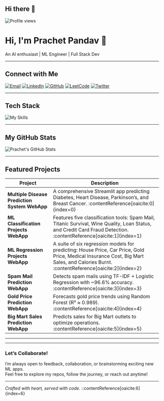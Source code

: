 ## Hi there 👋

<!--
**prachet283/prachet283** is a ✨ _special_ ✨ repository because its `README.md` (this file) appears on your GitHub profile.

Here are some ideas to get you started:

- 🔭 I’m currently working on ...
- 🌱 I’m currently learning ...
- 👯 I’m looking to collaborate on ...
- 🤔 I’m looking for help with ...
- 💬 Ask me about ...
- 📫 How to reach me: ...
- 😄 Pronouns: ...
- ⚡ Fun fact: ...
-->

![Profile views](https://komarev.com/ghpvc/?username=prachet283&label=Profile%20views&color=0e75b6&style=flat)


<h1>Hi, <b>I'm Prachet Pandav</b> 👋</h1>
<p> An AI enthusiast | ML Engineer | Full Stack Dev</p>

---

## Connect with Me

[![Email](https://img.shields.io/badge/Email-%23D14836.svg?style=for-the-badge&logo=gmail&logoColor=white)](mailto:prachetpandav283@gmail.com)
[![LinkedIn](https://img.shields.io/badge/LinkedIn-%230077B5.svg?style=for-the-badge&logo=linkedin&logoColor=white)](https://www.linkedin.com/in/prachet-pandav-49b781225/)
[![GitHub](https://img.shields.io/badge/GitHub-%23181717.svg?style=for-the-badge&logo=github&logoColor=white)](http://github.com/prachet283)
[![LeetCode](https://img.shields.io/badge/LeetCode-%23FFA116.svg?style=for-the-badge&logo=leetcode&logoColor=black)](https://leetcode.com/prachetpandav283/)
[![Twitter](https://img.shields.io/badge/Twitter-%231DA1F2.svg?style=for-the-badge&logo=twitter&logoColor=white)](https://x.com/pandav_prachet)

---

##  Tech Stack

![My Skills](https://skillicons.dev/icons?i=python,streamlit,ml,scikit-learn,pandas,numpy,matplotlib,seaborn,github&theme=light)

---

##  My GitHub Stats

![Prachet's GitHub Stats](https://github-readme-stats.vercel.app/api?username=prachet283&show_icons=true&theme=radical)

---

##  Featured Projects

| Project | Description |
|--------|-------------|
| **Multiple Disease Prediction System WebApp** | A comprehensive Streamlit app predicting Diabetes, Heart Disease, Parkinson’s, and Breast Cancer. :contentReference[oaicite:0]{index=0} |
| **ML Classification Projects WebApp** | Features five classification tools: Spam Mail, Titanic Survival, Wine Quality, Loan Status, and Credit Card Fraud Detection. :contentReference[oaicite:1]{index=1} |
| **ML Regression Projects WebApp** | A suite of six regression models for predicting: House Price, Car Price, Gold Price, Medical Insurance Cost, Big Mart Sales, and Calories Burnt. :contentReference[oaicite:2]{index=2} |
| **Spam Mail Prediction WebApp** | Detects spam mails using TF-IDF + Logistic Regression with ~96.6% accuracy. :contentReference[oaicite:3]{index=3} |
| **Gold Price Prediction WebApp** | Forecasts gold price trends using Random Forest (R² ≈ 0.989). :contentReference[oaicite:4]{index=4} |
| **Big Mart Sales Prediction WebApp** | Predicts sales for Big Mart outlets to optimize operations. :contentReference[oaicite:5]{index=5} |

---

<!-- Optional: Repository Activity or Contributions Calendar -->

---

###  Let’s Collaborate!

I’m always open to feedback, collaboration, or brainstorming exciting new ML apps.  
Feel free to explore my repos, follow the journey, or reach out anytime!

---

*Crafted with heart, served with code.* 
::contentReference[oaicite:6]{index=6}
